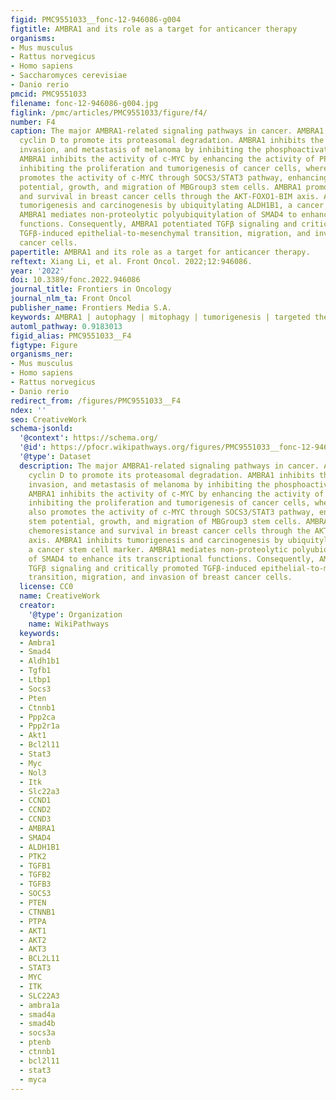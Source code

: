```yaml
---
figid: PMC9551033__fonc-12-946086-g004
figtitle: AMBRA1 and its role as a target for anticancer therapy
organisms:
- Mus musculus
- Rattus norvegicus
- Homo sapiens
- Saccharomyces cerevisiae
- Danio rerio
pmcid: PMC9551033
filename: fonc-12-946086-g004.jpg
figlink: /pmc/articles/PMC9551033/figure/f4/
number: F4
caption: The major AMBRA1-related signaling pathways in cancer. AMBRA1 ubiquitinates
  cyclin D to promote its proteasomal degradation. AMBRA1 inhibits the proliferation,
  invasion, and metastasis of melanoma by inhibiting the phosphoactivation of FAK1.
  AMBRA1 inhibits the activity of c-MYC by enhancing the activity of PP2A, thereby
  inhibiting the proliferation and tumorigenesis of cancer cells, whereas AMBRA1 also
  promotes the activity of c-MYC through SOCS3/STAT3 pathway, enhancing tumor stem
  potential, growth, and migration of MBGroup3 stem cells. AMBRA1 promotes chemoresistance
  and survival in breast cancer cells through the AKT-FOXO1-BIM axis. AMBRA1 inhibits
  tumorigenesis and carcinogenesis by ubiquitylating ALDH1B1, a cancer stem cell marker.
  AMBRA1 mediates non-proteolytic polyubiquitylation of SMAD4 to enhance its transcriptional
  functions. Consequently, AMBRA1 potentiated TGFβ signaling and critically promoted
  TGFβ-induced epithelial-to-mesenchymal transition, migration, and invasion of breast
  cancer cells.
papertitle: AMBRA1 and its role as a target for anticancer therapy.
reftext: Xiang Li, et al. Front Oncol. 2022;12:946086.
year: '2022'
doi: 10.3389/fonc.2022.946086
journal_title: Frontiers in Oncology
journal_nlm_ta: Front Oncol
publisher_name: Frontiers Media S.A.
keywords: AMBRA1 | autophagy | mitophagy | tumorigenesis | targeted therapy
automl_pathway: 0.9183013
figid_alias: PMC9551033__F4
figtype: Figure
organisms_ner:
- Mus musculus
- Homo sapiens
- Rattus norvegicus
- Danio rerio
redirect_from: /figures/PMC9551033__F4
ndex: ''
seo: CreativeWork
schema-jsonld:
  '@context': https://schema.org/
  '@id': https://pfocr.wikipathways.org/figures/PMC9551033__fonc-12-946086-g004.html
  '@type': Dataset
  description: The major AMBRA1-related signaling pathways in cancer. AMBRA1 ubiquitinates
    cyclin D to promote its proteasomal degradation. AMBRA1 inhibits the proliferation,
    invasion, and metastasis of melanoma by inhibiting the phosphoactivation of FAK1.
    AMBRA1 inhibits the activity of c-MYC by enhancing the activity of PP2A, thereby
    inhibiting the proliferation and tumorigenesis of cancer cells, whereas AMBRA1
    also promotes the activity of c-MYC through SOCS3/STAT3 pathway, enhancing tumor
    stem potential, growth, and migration of MBGroup3 stem cells. AMBRA1 promotes
    chemoresistance and survival in breast cancer cells through the AKT-FOXO1-BIM
    axis. AMBRA1 inhibits tumorigenesis and carcinogenesis by ubiquitylating ALDH1B1,
    a cancer stem cell marker. AMBRA1 mediates non-proteolytic polyubiquitylation
    of SMAD4 to enhance its transcriptional functions. Consequently, AMBRA1 potentiated
    TGFβ signaling and critically promoted TGFβ-induced epithelial-to-mesenchymal
    transition, migration, and invasion of breast cancer cells.
  license: CC0
  name: CreativeWork
  creator:
    '@type': Organization
    name: WikiPathways
  keywords:
  - Ambra1
  - Smad4
  - Aldh1b1
  - Tgfb1
  - Ltbp1
  - Socs3
  - Pten
  - Ctnnb1
  - Ppp2ca
  - Ppp2r1a
  - Akt1
  - Bcl2l11
  - Stat3
  - Myc
  - Nol3
  - Itk
  - Slc22a3
  - CCND1
  - CCND2
  - CCND3
  - AMBRA1
  - SMAD4
  - ALDH1B1
  - PTK2
  - TGFB1
  - TGFB2
  - TGFB3
  - SOCS3
  - PTEN
  - CTNNB1
  - PTPA
  - AKT1
  - AKT2
  - AKT3
  - BCL2L11
  - STAT3
  - MYC
  - ITK
  - SLC22A3
  - ambra1a
  - smad4a
  - smad4b
  - socs3a
  - ptenb
  - ctnnb1
  - bcl2l11
  - stat3
  - myca
---
```

